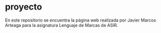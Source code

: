 # proyecto
En este repositorio se encuentra la página web realizada por Javier Marcos Arteaga para la asignatura Lenguaje de Marcas
de ASIR.
